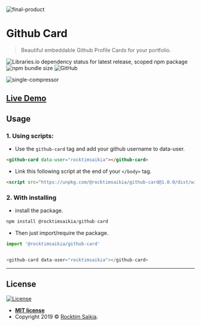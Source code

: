 <img src="https://i.ibb.co/kx08h9q/final-product.png" alt="final-product" border="0">



# Github Card

> Beautiful embeddable Github Profile Cards for your portfolio. 

![Libraries.io dependency status for latest release, scoped npm package](https://img.shields.io/librariesio/release/npm/@rocktimsaikia/github-card?style=for-the-badge) ![npm bundle size](https://img.shields.io/bundlephobia/min/@rocktimsaikia/github-card?style=for-the-badge) ![GitHub](https://img.shields.io/github/license/rocktimsaikia/github-card?style=for-the-badge) 

<img src="https://i.ibb.co/gRnx53c/single-compressor.png" alt="single-compressor" border="0">

## [Live Demo](https://codepen.io/RocktimSaikia/full/jObbBmR)

## Usage
### 1. Using scripts:

* Use the `github-card` tag and add your github username to data-user.

```html
<github-card data-user="rocktimsaikia"></github-card>

```

* Link this following script at the end of your `</body>` tag.
```html
<script src="https://unpkg.com/@rocktimsaikia/github-card@1.0.0/dist/widget.min.js" type="module"></script>
```


### 2. With installing
* install the package.
```js
npm install @rocktimsaikia/github-card
```
* Then just import/require the package.
```js
import '@rocktimsaikia/github-card'


<github-card data-user="rocktimsaikia"></github-card>
```

---

## License

[![License](http://img.shields.io/:license-mit-blue.svg?style=flat-square)](http://badges.mit-license.org)

- **[MIT license](http://opensource.org/licenses/mit-license.php)**
- Copyright 2019 © <a href="http://fvcproductions.com" target="_blank">Rocktim Saikia</a>.